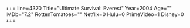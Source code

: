 +++
line=4370
Title="Ultimate Survival: Everest"
Year=2004
Age=""
IMDb="7.2"
RottenTomatoes=""
Netflix=0
Hulu=0
PrimeVideo=1
Disney=0
+++

